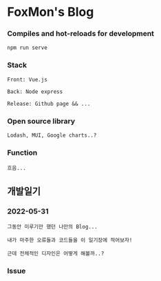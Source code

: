 # FoxMon's Blog

### Compiles and hot-reloads for development
```
npm run serve
```

### Stack
```
Front: Vue.js

Back: Node express

Release: Github page && ...
```

### Open source library
`
Lodash, MUI, Google charts..?
`

### Function
```
흐음...
```

## 개발일기
### 2022-05-31
```
그동안 미루기만 했던 나만의 Blog...

내가 마주한 오류들과 코드들을 이 일기장에 적어보자!

근데 전체적인 디자인은 어떻게 해볼까..?
```

### Issue
```
```